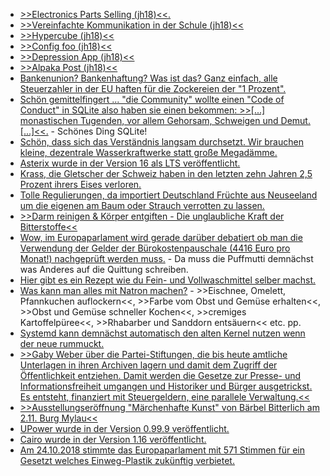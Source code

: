 * [>>Electronics Parts Selling (jh18)<<.](https://cdn.media.ccc.de/events/jugendhackt/2018/h264-hd/jh18-berlin-41-eng-Electronics_Parts_Selling_hd.mp4)
* [>>Vereinfachte Kommunikation in der Schule (jh18)<<](https://cdn.media.ccc.de/events/jugendhackt/2018/h264-hd/jh18-berlin-26-deu-Vereinfachte_Kommunikation_in_der_Schule_hd.mp4)
* [>>Hypercube (jh18)<<](https://cdn.media.ccc.de/events/jugendhackt/2018/h264-hd/jh18-berlin-25-eng-Hypercube_hd.mp4)
* [>>Config foo (jh18)<<](https://cdn.media.ccc.de/events/jugendhackt/2018/h264-hd/jh18-berlin-27-deu-Config_foo_hd.mp4)
* [>>Depression App (jh18)<<](https://cdn.media.ccc.de/events/jugendhackt/2018/h264-hd/jh18-berlin-28-deu-Depression_App_hd.mp4)
* [>>Alpaka Post (jh18)<<](https://cdn.media.ccc.de/events/jugendhackt/2018/h264-hd/jh18-berlin-29-deu-Alpaka_Post_hd.mp4)
* [Bankenunion? Bankenhaftung? Was ist das? Ganz einfach, alle Steuerzahler in der EU haften für die Zockereien der "1 Prozent".](https://www.neopresse.com/europa/eu-plant-die-bankenunion-bankenhaftung-jetzt-kann-es-schnell-gehen/)
* [Schön gemittelfingert ... "die Community" wollte einen "Code of Conduct" in SQLite also haben sie einen bekommen: >>[...] monastischen Tugenden, vor allem Gehorsam, Schweigen und Demut. [...]<<.](https://blog.fefe.de/?ts=a5335d07) - Schönes Ding SQLite!
* [Schön, dass sich das Verständnis langsam durchsetzt. Wir brauchen kleine, dezentrale Wasserkraftwerke statt große Megadämme.](http://www.sonnenseite.com/de/energie/trockenheit-in-deutschland-zwingt-zur-kehrtwende-auch-bei-der-kleinwasserkraft.html)
* [Asterix wurde in der Version 16 als LTS veröffentlicht.](https://www.pro-linux.de/news/1/26424/asterisk-16-lts-freigegeben.html)
* [Krass, die Gletscher der Schweiz haben in den letzten zehn Jahren 2,5 Prozent ihrers Eises verloren.](http://www.sonnenseite.com/de/wissenschaft/ein-jahr-der-extreme-fuer-schweizer-gletscher.html)
* [Tolle Regulierungen, da importiert Deutschland Früchte aus Neuseeland um die eigenen am Baum oder Strauch verrotten zu lassen.](https://netzfrauen.org/2018/10/23/ueberproduktion/)
* [>>Darm reinigen & Körper entgiften - Die unglaubliche Kraft der Bitterstoffe<<](https://www.welt-im-wandel.tv/video/darm-reinigen-koerper-entgiften-die-unglaubliche-kraft-der-bitterstoffe/)
* [Wow, im Europaparlament wird gerade darüber debatiert ob man die Verwendung der Gelder der Bürokostenpauschale (4416 Euro pro Monat!) nachgeprüft werden muss.](https://blog.fefe.de/?ts=a52efe53) - Da muss die Puffmutti demnächst was Anderes auf die Quittung schreiben.
* [Hier gibt es ein Rezept wie du Fein- und Vollwaschmittel selber machst.](https://www.smarticular.net/tolles-fein-und-wollwaschmittel-oekologisch-preiswert-selbst-gemacht/)
* [Was kann man alles mit Natron machen?](https://www.smarticular.net/anwendungen-fuer-natron-das-wundermittel-fuer-kueche-haus-garten-und-schoenheit/) - >>Eischnee, Omelett, Pfannkuchen auflockern<<, >>Farbe vom Obst und Gemüse erhalten<<, >>Obst und Gemüse schneller Kochen<<, >>cremiges Kartoffelpüree<<, >>Rhabarber und Sanddorn entsäuern<< etc. pp.
* [Systemd kann demnächst automatisch den alten Kernel nutzen wenn der neue rummuckt.](https://www.pro-linux.de/news/1/26433/systemd-startet-bei-fehler-vorhergehende-kernel-version.html)
* [>>Gaby Weber über die Partei-Stiftungen, die bis heute amtliche Unterlagen in ihren Archiven lagern und damit dem Zugriff der Öffentlichkeit entziehen. Damit werden die Gesetze zur Presse- und Informationsfreiheit umgangen und Historiker und Bürger ausgetrickst. Es entsteht, finanziert mit Steuergeldern, eine parallele Verwaltung.<<](https://weltnetz.tv/video/1637-die-parallele-verwaltung-das-modell-stiftungen-6-1)
* [>>Ausstellungseröffnung "Märchenhafte Kunst" von Bärbel Bitterlich am 2.11. Burg Mylau<<](https://bio-erzgebirge.de/wp/?p=16524)
* [UPower wurde in der Version 0.99.9 veröffentlicht.](https://www.phoronix.com/scan.php?page=news_item&px=UPower-0.99.9-Released)
* [Cairo wurde in der Version 1.16 veröffentlicht.](https://www.pro-linux.de/news/1/26435/cairo-116-erschienen.html)
* [Am 24.10.2018 stimmte das Europaparlament mit 571 Stimmen für ein Gesetzt welches Einweg-Plastik zukünftig verbietet.](https://www.careelite.de/eu-paralament-stimmt-fuer-verbot-von-einweg-plastik/)
